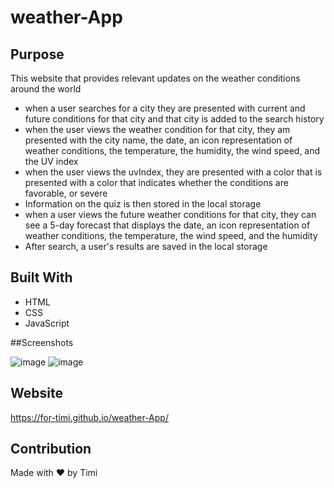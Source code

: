 # weather-App


## Purpose
This website that provides relevant updates on the weather conditions around the world


* when a user searches for a city they are presented with current and future conditions for that city and that city is added to the search history
* when the user views the weather condition for that city, they am presented with the city name, the date, an icon representation of weather conditions, the temperature, the humidity, the wind speed, and the UV index
* when the user views the uvIndex, they are presented with a color that is  presented with a color that indicates whether the conditions are favorable,  or severe
* Information on the quiz is then stored in the local storage
* when a user views the future weather conditions for that city, they can see a 5-day forecast that displays the date, an icon representation of weather conditions, the temperature, the wind speed, and the humidity
* After search, a user's results are saved in the local storage


## Built With
* HTML
* CSS
* JavaScript


##Screenshots

![image](https://user-images.githubusercontent.com/104241247/183561224-1a93e86a-4f73-41c9-b692-1460e73ef57a.png)
![image](https://user-images.githubusercontent.com/104241247/183554316-7679378c-0814-43ca-9fdd-4b559b4cbe04.png)


## Website
https://for-timi.github.io/weather-App/

## Contribution
Made with ❤️ by Timi
